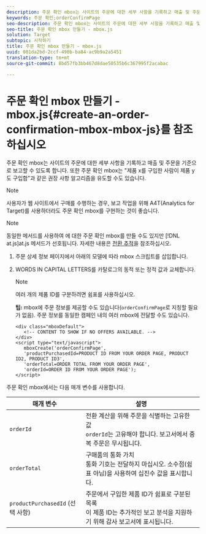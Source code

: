 ```yaml
---
description: 주문 확인 mbox는 사이트의 주문에 대한 세부 사항을 기록하고 매출 및 주문을 기준으로 보고할 수 있도록 합니다. 또한 주문 확인 mbox는 "제품 x를 구입한 사람이 제품 y도 구입함"과 같은 권장 사항 알고리즘을 유도할 수도 있습니다.
keywords: 주문 확인;orderConfirmPage
seo-description: 주문 확인 mbox는 사이트의 주문에 대한 세부 사항을 기록하고 매출 및 주문을 기준으로 보고할 수 있도록 합니다. 또한 주문 확인 mbox는 "제품 x를 구입한 사람이 제품 y도 구입함"과 같은 권장 사항 알고리즘을 유도할 수도 있습니다.
seo-title: 주문 확인 mbox 만들기 - mbox.js
solution: Target
subtopic: 시작하기
title: 주문 확인 mbox 만들기 - mbox.js
uuid: 001da2bd-2ccf-490b-ba84-ac9b9a2a5451
translation-type: tm+mt
source-git-commit: 8bd57fb3bb467d8dae50535b6c367995f2acabac

---
```



# 주문 확인 mbox 만들기 - mbox.js{#create-an-order-confirmation-mbox-mbox-js}를 참조하십시오

주문 확인 mbox는 사이트의 주문에 대한 세부 사항을 기록하고 매출 및 주문을 기준으로 보고할 수 있도록 합니다. 또한 주문 확인 mbox는 "제품 x를 구입한 사람이 제품 y도 구입함"과 같은 권장 사항 알고리즘을 유도할 수도 있습니다.

>[!NOTE]
>
>사용자가 웹 사이트에서 구매를 수행하는 경우, 보고 작업을 위해 A4T(Analytics for Target)를 사용하더라도 주문 확인 mbox를 구현하는 것이 좋습니다.

>[!NOTE]
>
>동일한 메서드를 사용하여 에 대한 주문 확인 mbox를 만들 수도 있지만 [!DNL at.js]at.js 메서드가 선호됩니다. 자세한 내용은 [전환 추적](../../../c-implementing-target/c-implementing-target-for-client-side-web/how-to-deployatjs/implementing-target-without-a-tag-manager.md#task_E85D2F64FEB84201A594F2288FABF053)을 참조하십시오.

1. 주문 상세 정보 페이지에서 아래의 모델에 따라 mbox 스크립트를 삽입합니다.
1. WORDS IN CAPITAL LETTERS를 카탈로그의 동적 또는 정적 값과 교체합니다.

   >[!NOTE]
   >
   >여러 개의 제품 ID를 구분하려면 쉼표를 사용하십시오.

   **팁:** mbox에 주문 정보를 제공할 수도 있습니다(`orderConfirmPage`로 지칭할 필요가 없음). 주문 정보를 동일한 캠페인 내의 여러 mbox에 전달할 수도 있습니다.

   ```
   <div class="mboxDefault"> 
      <!-- CONTENT TO SHOW IF NO OFFERS AVAILABLE. --> 
   </div> 
   <script type="text/javascript">    
      mboxCreate('orderConfirmPage', 
      'productPurchasedId=PRODUCT ID FROM YOUR ORDER PAGE, PRODUCT ID2, PRODUCT ID3', 
      'orderTotal=ORDER TOTAL FROM YOUR ORDER PAGE', 
      'orderId=ORDER ID FROM YOUR ORDER PAGE'); 
   </script> 
   ```

주문 확인 mbox에서는 다음 매개 변수를 사용합니다.

| 매개 변수 | 설명 |
|--- |--- |
| `orderId` | 전환 계산을 위해 주문을 식별하는 고유한 값<br>`orderId`는 고유해야 합니다. 보고서에서 중복 주문은 무시됩니다. |
| `orderTotal` | 구매품의 통화 가치<br>통화 기호는 전달하지 마십시오. 소수점(쉼표 아님)을 사용하여 십진수 값을 표시합니다. |
| `productPurchasedId` (선택 사항) | 주문에서 구입한 제품 ID가 쉼표로 구분된 목록<br>이 제품 ID는 추가적인 보고 분석을 지원하기 위해 감사 보고서에 표시됩니다. |